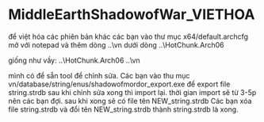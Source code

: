# MiddleEarthShadowofWar_VIETHOA
để việt hóa các phiên bản khác các bạn vào thư mục 
x64/default.archcfg mở với notepad và thêm dòng
..\vn dưới dòng ..\HotChunk.Arch06

giống như vầy:
..\HotChunk.Arch06
..\vn

mình có để sẵn tool để chỉnh sửa. Các bạn vào thu mục vn/database/string/enus/shadowofmordor_export.exe để export file string.strdb
sau khi chỉnh sửa xong thì import lại. thời gian import sẽ từ 3-5p nên các bạn đợi. sau khi xong sẽ có file tên NEW_string.strdb
Các bạn xóa file string.strdb và đổi tên NEW_string.strdb thành string.strdb là xong.
